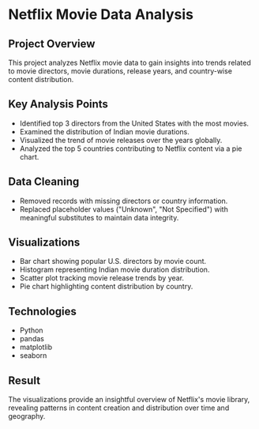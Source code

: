 # Netflix Movie Data Analysis

## Project Overview
This project analyzes Netflix movie data to gain insights into trends related to movie directors, movie durations, release years, and country-wise content distribution.

## Key Analysis Points
- Identified top 3 directors from the United States with the most movies.  
- Examined the distribution of Indian movie durations.  
- Visualized the trend of movie releases over the years globally.  
- Analyzed the top 5 countries contributing to Netflix content via a pie chart.

## Data Cleaning
- Removed records with missing directors or country information.  
- Replaced placeholder values ("Unknown", "Not Specified") with meaningful substitutes to maintain data integrity.

## Visualizations
- Bar chart showing popular U.S. directors by movie count.  
- Histogram representing Indian movie duration distribution.  
- Scatter plot tracking movie release trends by year.  
- Pie chart highlighting content distribution by country.

## Technologies
- Python  
- pandas  
- matplotlib  
- seaborn  

## Result
The visualizations provide an insightful overview of Netflix's movie library, revealing patterns in content creation and distribution over time and geography.
